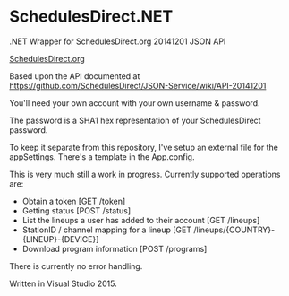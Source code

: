 # SchedulesDirect.NET
.NET Wrapper for SchedulesDirect.org 20141201 JSON API

<a href="http://www.schedulesdirect.org/">SchedulesDirect.org</a>

Based upon the API documented at <a href="https://github.com/SchedulesDirect/JSON-Service/wiki/API-20141201">https://github.com/SchedulesDirect/JSON-Service/wiki/API-20141201</a>

You'll need your own account with your own username & password.

The password is a SHA1 hex representation of your SchedulesDirect password.

To keep it separate from this repository, I've setup an external file for the appSettings.  There's a template in the App.config.

This is very much still a work in progress.
Currently supported operations are:
<ul>
<li>Obtain a token [GET /token]</li>
<li>Getting status [POST /status]</li>
<li>List the lineups a user has added to their account [GET /lineups]</li>
<li>StationID / channel mapping for a lineup [GET /lineups/{COUNTRY}-{LINEUP}-{DEVICE}]</li>
<li>Download program information [POST /programs]</li>
</ul>

There is currently no error handling.

Written in Visual Studio 2015.
